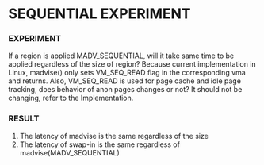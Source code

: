 # SEQUENTIAL EXPERIMENT

### EXPERIMENT
If a region is applied MADV_SEQUENTIAL, will it take same time to be applied
regardless of the size of region? Because current implementation in Linux,
madvise() only sets VM_SEQ_READ flag in the corresponding vma and returns.
Also, VM_SEQ_READ is used for page cache and idle page tracking, does behavior
of anon pages changes or not? It should not be changing, refer to the
Implementation.

### RESULT
1) The latency of madvise is the same regardless of the size
2) The latency of swap-in is the same regardless of madvise(MADV_SEQUENTIAL)
